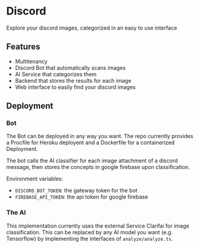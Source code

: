 # Discord

Explore your discord images, categorized in an easy to use interface

## Features

- Multitenancy
- Discord Bot that automatically scans images
- AI Service that categorizes them
- Backend that stores the results for each image
- Web interface to easily find your discord images

## Deployment

### Bot

The Bot can be deployed in any way you want.
The repo currently provides a Procfile for Heroku deployent and a Dockerfile for a containerized Deployment.

The bot calls the AI classifier for each image attachment of a discord message, then stores the concepts in google firebase upon classification.

Environment variables:

- `DISCORD_BOT_TOKEN`: the gateway token for the bot
- `FIREBASE_API_TOKEN`: the api token for google firebase

### The AI

This implementation currently uses the external Service Clarifai for image classification. This can be replaced by any AI model you want (e.g. Tensorflow) by implementing the interfaces of `analyze/analyze.ts`.
